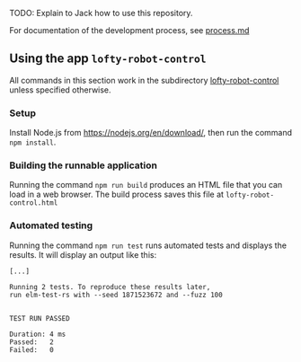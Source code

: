 TODO: Explain to Jack how to use this repository.

For documentation of the development process, see [process.md](./process.md)

## Using the app `lofty-robot-control`

All commands in this section work in the subdirectory [lofty-robot-control](./lofty-robot-control) unless specified otherwise.

### Setup

Install Node.js from https://nodejs.org/en/download/, then run the command `npm install`.

### Building the runnable application

Running the command `npm run build` produces an HTML file that you can load in a web browser. The build process saves this file at `lofty-robot-control.html`

### Automated testing

Running the command `npm run test` runs automated tests and displays the results. It will display an output like this:

```
[...]

Running 2 tests. To reproduce these results later,
run elm-test-rs with --seed 1871523672 and --fuzz 100


TEST RUN PASSED

Duration: 4 ms
Passed:   2
Failed:   0
```


